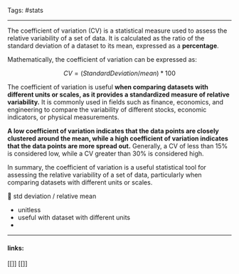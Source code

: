 
Tags: #stats 

------------------------------------------


The coefficient of variation (CV) is a statistical measure used to assess the relative variability of a set of data. It is calculated as the ratio of the standard deviation of a dataset to its mean, expressed as a **percentage**.

Mathematically, the coefficient of variation can be expressed as:

$$ CV = (Standard Deviation / mean) * 100 $$

The coefficient of variation is useful **when comparing datasets with different units or scales, as it provides a standardized measure of relative variability.** It is commonly used in fields such as finance, economics, and engineering to compare the variability of different stocks, economic indicators, or physical measurements.

**A low coefficient of variation indicates that the data points are closely clustered around the mean, while a high coefficient of variation indicates that the data points are more spread out.** Generally, a CV of less than 15% is considered low, while a CV greater than 30% is considered high.

In summary, the coefficient of variation is a useful statistical tool for assessing the relative variability of a set of data, particularly when comparing datasets with different units or scales.

<aside>
🎯 std deviation / relative mean

- unitless
- useful  with dataset with different units
- 
</aside>




---------------------
#### links:
[[]]
[[]]